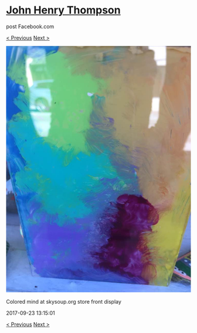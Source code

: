 # [John Henry Thompson](../README.md)
post Facebook.com

[< Previous](2017-09-26-6.md) [Next >](2017-09-23-2.md)

[![](../media/2017-09-23/Timeline-Photos-Colored-mind-at-skysoup-org-store-front-display.jpg)](../README.md)

Colored mind at skysoup.org store front display

2017-09-23 13:15:01

[< Previous](2017-09-26-6.md) [Next >](2017-09-23-2.md)
